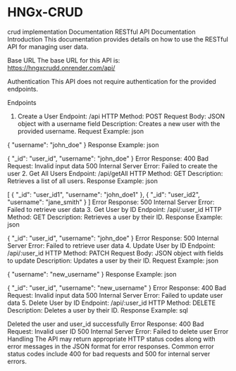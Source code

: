 # HNGx-CRUD
crud implementation Documentation
RESTful API Documentation
Introduction
This documentation provides details on how to use the RESTful API for managing user data.

Base URL
The base URL for this API is: https://hngxcrudd.onrender.com/api/

Authentication
This API does not require authentication for the provided endpoints.

Endpoints
1. Create a User
Endpoint: /api
HTTP Method: POST
Request Body: JSON object with a username field
Description: Creates a new user with the provided username.
Request Example:
json

{
  "username": "john_doe"
}
Response Example:
json

{
  "_id": "user_id",
  "username": "john_doe"
}
Error Response:
400 Bad Request: Invalid input data
500 Internal Server Error: Failed to create the user
2. Get All Users
Endpoint: /api/getAll
HTTP Method: GET
Description: Retrieves a list of all users.
Response Example:
json

[
  {
    "_id": "user_id1",
    "username": "john_doe1"
  },
  {
    "_id": "user_id2",
    "username": "jane_smith"
  }
]
Error Response:
500 Internal Server Error: Failed to retrieve user data
3. Get User by ID
Endpoint: /api/:user_id
HTTP Method: GET
Description: Retrieves a user by their ID.
Response Example:
json

{
  "_id": "user_id",
  "username": "john_doe"
}
Error Response:
500 Internal Server Error: Failed to retrieve user data
4. Update User by ID
Endpoint: /api/:user_id
HTTP Method: PATCH
Request Body: JSON object with fields to update
Description: Updates a user by their ID.
Request Example:
json

{
  "username": "new_username"
}
Response Example:
json

{
  "_id": "user_id",
  "username": "new_username"
}
Error Response:
400 Bad Request: Invalid input data
500 Internal Server Error: Failed to update user data
5. Delete User by ID
Endpoint: /api/:user_id
HTTP Method: DELETE
Description: Deletes a user by their ID.
Response Example:
sql

Deleted the user and user_id successfully
Error Response:
400 Bad Request: Invalid user ID
500 Internal Server Error: Failed to delete user
Error Handling
The API may return appropriate HTTP status codes along with error messages in the JSON format for error responses.
Common error status codes include 400 for bad requests and 500 for internal server errors.
